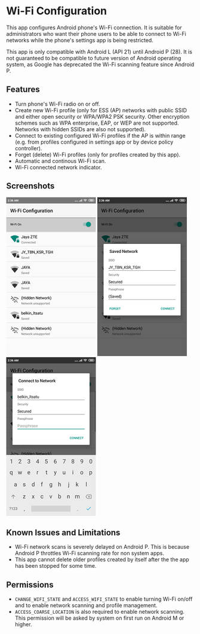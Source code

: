 # Wi-Fi Configuration
This app configures Android phone's Wi-Fi connection. It is suitable for administrators who want their phone users to be able to connect to Wi-Fi networks while the phone's settings app is being restricted. 

This app is only compatible with Android L (API 21) until Android P (28). It is not guaranteed to be compatible to future version of Android operating system, as Google has deprecated the Wi-Fi scanning feature since Android P.

## Features
* Turn phone's Wi-Fi radio on or off.
* Create new Wi-Fi profile (only for ESS (AP) networks with public SSID and either open security or WPA/WPA2 PSK security. Other encryption schemes such as WPA enterprise, EAP, or WEP are not supported. Networks with hidden SSIDs are also not supported).
* Connect to existing configured Wi-Fi profiles if the AP is within range (e.g. from profiles configured in settings app or by device policy controller).
* Forget (delete) Wi-Fi profiles (only for profiles created by this app).
* Automatic and continous Wi-Fi scan.
* Wi-Fi connected network indicator.

## Screenshots
![Network List](/docs/screenshot/ss1.png?raw=true)
![Saved Networks](/docs/screenshot/ss2.png?raw=true)
![Passphrase Input](/docs/screenshot/ss3.png?raw=true)

## Known Issues and Limitations
* Wi-Fi network scans is severely delayed on Android P. This is because Android P throttles Wi-Fi scanning rate for non system apps.
* This app cannot delete older profiles created by itself after the the app has been stopped for some time.

## Permissions
* `CHANGE_WIFI_STATE` and `ACCESS_WIFI_STATE` to enable turning Wi-Fi on/off and to enable network scanning and profile management.
* `ACCESS_COARSE_LOCATION` is also required to enable network scanning. This permission will be asked by system on first run on Android M or higher.